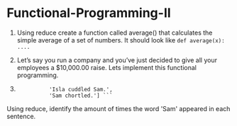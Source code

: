 # Functional-Programming-II

1) Using reduce create a function called average() that calculates the simple average of a set of numbers.
It should look like 
                  ``` def average(x):
                           .... ```

2) Let’s say you run a company and you’ve just decided to give all your employees a $10,000.00 raise. Lets implement this functional programming. 

3) ``` sentences = ['Mary read a story to Sam and Isla.',
             'Isla cuddled Sam.',
             'Sam chortled.'] ```

Using reduce, identify the amount of times the word 'Sam' appeared in each sentence. 

